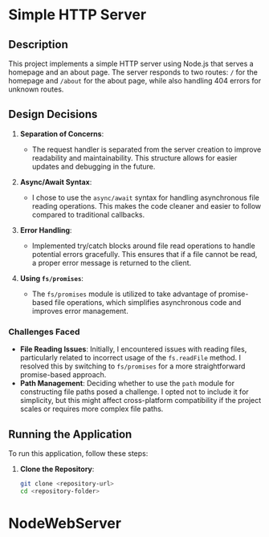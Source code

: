 # Simple HTTP Server

## Description

This project implements a simple HTTP server using Node.js that serves a homepage and an about page. The server responds to two routes: `/` for the homepage and `/about` for the about page, while also handling 404 errors for unknown routes.

## Design Decisions

1. **Separation of Concerns**: 
   - The request handler is separated from the server creation to improve readability and maintainability. This structure allows for easier updates and debugging in the future.

2. **Async/Await Syntax**:
   - I chose to use the `async/await` syntax for handling asynchronous file reading operations. This makes the code cleaner and easier to follow compared to traditional callbacks.

3. **Error Handling**:
   - Implemented try/catch blocks around file read operations to handle potential errors gracefully. This ensures that if a file cannot be read, a proper error message is returned to the client.

4. **Using `fs/promises`**:
   - The `fs/promises` module is utilized to take advantage of promise-based file operations, which simplifies asynchronous code and improves error management.

### Challenges Faced

- **File Reading Issues**: Initially, I encountered issues with reading files, particularly related to incorrect usage of the `fs.readFile` method. I resolved this by switching to `fs/promises` for a more straightforward promise-based approach.
- **Path Management**: Deciding whether to use the `path` module for constructing file paths posed a challenge. I opted not to include it for simplicity, but this might affect cross-platform compatibility if the project scales or requires more complex file paths.

## Running the Application

To run this application, follow these steps:

1. **Clone the Repository**:
   ```bash
   git clone <repository-url>
   cd <repository-folder>
# NodeWebServer
